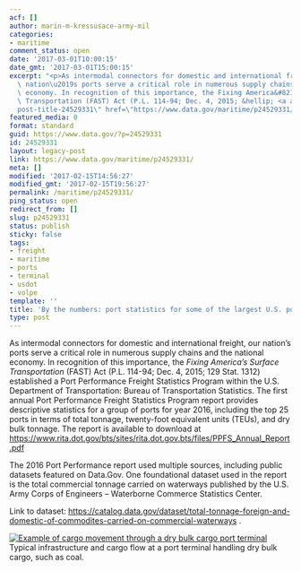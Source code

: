 ```yaml
---
acf: []
author: marin-m-kressusace-army-mil
categories:
- maritime
comment_status: open
date: '2017-03-01T10:00:15'
date_gmt: '2017-03-01T15:00:15'
excerpt: "<p>As intermodal connectors for domestic and international freight, our\
  \ nation\u2019s ports serve a critical role in numerous supply chains and the national\
  \ economy. In recognition of this importance, the Fixing America&#8217;s Surface\
  \ Transportation (FAST) Act (P.L. 114-94; Dec. 4, 2015; &hellip; <a aria-describedby=\"\
  post-title-24529331\" href=\"https://www.data.gov/maritime/p24529331/\">Continued</a></p>\n"
featured_media: 0
format: standard
guid: https://www.data.gov/?p=24529331
id: 24529331
layout: legacy-post
link: https://www.data.gov/maritime/p24529331/
meta: []
modified: '2017-02-15T14:56:27'
modified_gmt: '2017-02-15T19:56:27'
permalink: /maritime/p24529331/
ping_status: open
redirect_from: []
slug: p24529331
status: publish
sticky: false
tags:
- freight
- maritime
- ports
- terminal
- usdot
- volpe
template: ''
title: 'By the numbers: port statistics for some of the largest U.S. ports'
type: post
---
```

As intermodal connectors for domestic and international freight, our nation’s ports serve a critical role in numerous supply chains and the national economy. In recognition of this importance, the *Fixing America’s Surface Transportation* (FAST) Act (P.L. 114-94; Dec. 4, 2015; 129 Stat. 1312) established a Port Performance Freight Statistics Program within the U.S. Department of Transportation: Bureau of Transportation Statistics. The first annual Port Performance Freight Statistics Program report provides descriptive statistics for a group of ports for year 2016, including the top 25 ports in terms of total tonnage, twenty-foot equivalent units (TEUs), and dry bulk tonnage. The report is available to download at <https://www.rita.dot.gov/bts/sites/rita.dot.gov.bts/files/PPFS_Annual_Report.pdf>


The 2016 Port Performance report used multiple sources, including public datasets featured on Data.Gov. One foundational dataset used in the report is the total commercial tonnage carried on waterways published by the U.S. Army Corps of Engineers – Waterborne Commerce Statistics Center.


Link to dataset: <https://catalog.data.gov/dataset/total-tonnage-foreign-and-domestic-of-commodites-carried-on-commercial-waterways> .


[![Example of cargo movement through a dry bulk cargo port terminal](https://s3.amazonaws.com/bsp-ocsit-prod-east-appdata/datagov/wordpress/2017/02/PPFS_2016_dry-bulk.jpg)](https://s3.amazonaws.com/bsp-ocsit-prod-east-appdata/datagov/wordpress/2017/02/PPFS_2016_dry-bulk.jpg)            Typical infrastructure and cargo flow at a port terminal handling dry bulk cargo, such as coal.
